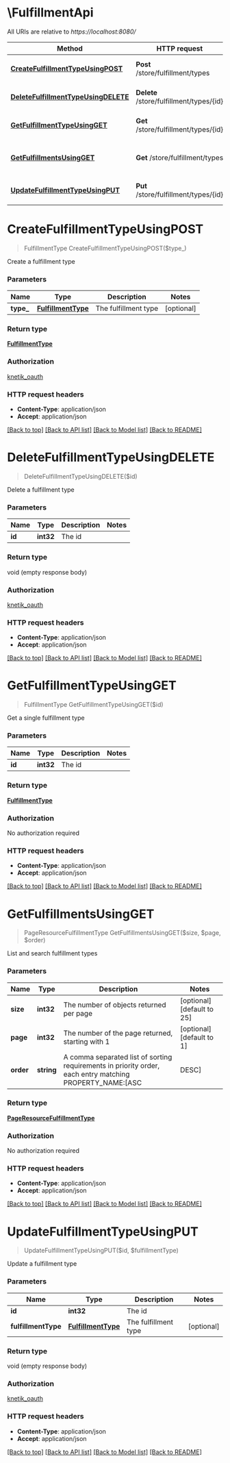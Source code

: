 # \FulfillmentApi

All URIs are relative to *https://localhost:8080/*

Method | HTTP request | Description
------------- | ------------- | -------------
[**CreateFulfillmentTypeUsingPOST**](FulfillmentApi.md#CreateFulfillmentTypeUsingPOST) | **Post** /store/fulfillment/types | Create a fulfillment type
[**DeleteFulfillmentTypeUsingDELETE**](FulfillmentApi.md#DeleteFulfillmentTypeUsingDELETE) | **Delete** /store/fulfillment/types/{id} | Delete a fulfillment type
[**GetFulfillmentTypeUsingGET**](FulfillmentApi.md#GetFulfillmentTypeUsingGET) | **Get** /store/fulfillment/types/{id} | Get a single fulfillment type
[**GetFulfillmentsUsingGET**](FulfillmentApi.md#GetFulfillmentsUsingGET) | **Get** /store/fulfillment/types | List and search fulfillment types
[**UpdateFulfillmentTypeUsingPUT**](FulfillmentApi.md#UpdateFulfillmentTypeUsingPUT) | **Put** /store/fulfillment/types/{id} | Update a fulfillment type


# **CreateFulfillmentTypeUsingPOST**
> FulfillmentType CreateFulfillmentTypeUsingPOST($type_)

Create a fulfillment type


### Parameters

Name | Type | Description  | Notes
------------- | ------------- | ------------- | -------------
 **type_** | [**FulfillmentType**](FulfillmentType.md)| The fulfillment type | [optional] 

### Return type

[**FulfillmentType**](FulfillmentType.md)

### Authorization

[knetik_oauth](../README.md#knetik_oauth)

### HTTP request headers

 - **Content-Type**: application/json
 - **Accept**: application/json

[[Back to top]](#) [[Back to API list]](../README.md#documentation-for-api-endpoints) [[Back to Model list]](../README.md#documentation-for-models) [[Back to README]](../README.md)

# **DeleteFulfillmentTypeUsingDELETE**
> DeleteFulfillmentTypeUsingDELETE($id)

Delete a fulfillment type


### Parameters

Name | Type | Description  | Notes
------------- | ------------- | ------------- | -------------
 **id** | **int32**| The id | 

### Return type

void (empty response body)

### Authorization

[knetik_oauth](../README.md#knetik_oauth)

### HTTP request headers

 - **Content-Type**: application/json
 - **Accept**: application/json

[[Back to top]](#) [[Back to API list]](../README.md#documentation-for-api-endpoints) [[Back to Model list]](../README.md#documentation-for-models) [[Back to README]](../README.md)

# **GetFulfillmentTypeUsingGET**
> FulfillmentType GetFulfillmentTypeUsingGET($id)

Get a single fulfillment type


### Parameters

Name | Type | Description  | Notes
------------- | ------------- | ------------- | -------------
 **id** | **int32**| The id | 

### Return type

[**FulfillmentType**](FulfillmentType.md)

### Authorization

No authorization required

### HTTP request headers

 - **Content-Type**: application/json
 - **Accept**: application/json

[[Back to top]](#) [[Back to API list]](../README.md#documentation-for-api-endpoints) [[Back to Model list]](../README.md#documentation-for-models) [[Back to README]](../README.md)

# **GetFulfillmentsUsingGET**
> PageResourceFulfillmentType GetFulfillmentsUsingGET($size, $page, $order)

List and search fulfillment types


### Parameters

Name | Type | Description  | Notes
------------- | ------------- | ------------- | -------------
 **size** | **int32**| The number of objects returned per page | [optional] [default to 25]
 **page** | **int32**| The number of the page returned, starting with 1 | [optional] [default to 1]
 **order** | **string**| A comma separated list of sorting requirements in priority order, each entry matching PROPERTY_NAME:[ASC|DESC] | [optional] [default to id:ASC]

### Return type

[**PageResourceFulfillmentType**](PageResource«FulfillmentType».md)

### Authorization

No authorization required

### HTTP request headers

 - **Content-Type**: application/json
 - **Accept**: application/json

[[Back to top]](#) [[Back to API list]](../README.md#documentation-for-api-endpoints) [[Back to Model list]](../README.md#documentation-for-models) [[Back to README]](../README.md)

# **UpdateFulfillmentTypeUsingPUT**
> UpdateFulfillmentTypeUsingPUT($id, $fulfillmentType)

Update a fulfillment type


### Parameters

Name | Type | Description  | Notes
------------- | ------------- | ------------- | -------------
 **id** | **int32**| The id | 
 **fulfillmentType** | [**FulfillmentType**](FulfillmentType.md)| The fulfillment type | [optional] 

### Return type

void (empty response body)

### Authorization

[knetik_oauth](../README.md#knetik_oauth)

### HTTP request headers

 - **Content-Type**: application/json
 - **Accept**: application/json

[[Back to top]](#) [[Back to API list]](../README.md#documentation-for-api-endpoints) [[Back to Model list]](../README.md#documentation-for-models) [[Back to README]](../README.md)

